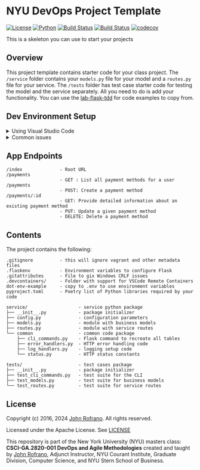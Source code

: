 # NYU DevOps Project Template

[![License](https://img.shields.io/badge/License-Apache_2.0-blue.svg)](https://opensource.org/licenses/Apache-2.0)
[![Python](https://img.shields.io/badge/Language-Python-blue.svg)](https://python.org/)
[![Build Status](https://github.com/CSCI-GA-2820-SP24-003/payments/actions/workflows/ci.yml/badge.svg)](https://github.com/CSCI-GA-2820-SP24-003/payments/actions)
[![Build Status](https://github.com/bairixie/payments/actions/workflows/bdd.yml/badge.svg)](https://github.com/bairixie/payments/actions)
[![codecov](https://codecov.io/gh/CSCI-GA-2820-SP24-003/payments/graph/badge.svg?token=YWXKXD4L0M)](https://codecov.io/gh/CSCI-GA-2820-SP24-003/payments)

This is a skeleton you can use to start your projects

## Overview

This project template contains starter code for your class project. The `/service` folder contains your `models.py` file for your model and a `routes.py` file for your service. The `/tests` folder has test case starter code for testing the model and the service separately. All you need to do is add your functionality. You can use the [lab-flask-tdd](https://github.com/nyu-devops/lab-flask-tdd) for code examples to copy from.

## Dev Environment Setup

<details>
  <summary>Using Visual Studio Code</summary>
  
  ### Requirements
  1. Visual Studio Code
  2. Docker 
  3. Install the Dev Containers extension on VS Code

  ### Install instructions
1. Git clone this repo to your machine
2. Start VS Code, run the `Dev Containers: Open Folder in Container...` command from the Command Palette (`F1`)
3. Try `pytest` in the terminal to run tests make sure the environment has been installed correctly.
</details>

<details>
  <summary>Common issues</summary>

1. Database cannot connect / authentication is wrong.
   - Check that the `DATABASE_URI` being used in the repository matches up and the postgres container is running in docker. You may need to recreate the database.
2. Can't start up the dev environment on VS Code.
   - You may need to delete instances of the containers which may have conflicting names with your existing configuration. Alternatively you can also change the config file.
</details>

## App Endpoints

```text
/index              - Root URL
/payments   
                    - GET : List all payment methods for a user
/payments   
                    - POST: Create a payment method
/payments/:id
                    - GET: Provide detailed information about an existing payment method
                    - PUT: Update a given payment method
                    - DELETE: Delete a payment method
```

## Contents

The project contains the following:

```text
.gitignore          - this will ignore vagrant and other metadata files
.flaskenv           - Environment variables to configure Flask
.gitattributes      - File to gix Windows CRLF issues
.devcontainers/     - Folder with support for VSCode Remote Containers
dot-env-example     - copy to .env to use environment variables
pyproject.toml      - Poetry list of Python libraries required by your code

service/                   - service python package
├── __init__.py            - package initializer
├── config.py              - configuration parameters
├── models.py              - module with business models
├── routes.py              - module with service routes
└── common                 - common code package
    ├── cli_commands.py    - Flask command to recreate all tables
    ├── error_handlers.py  - HTTP error handling code
    ├── log_handlers.py    - logging setup code
    └── status.py          - HTTP status constants

tests/                     - test cases package
├── __init__.py            - package initializer
├── test_cli_commands.py   - test suite for the CLI
├── test_models.py         - test suite for business models
└── test_routes.py         - test suite for service routes
```

## License

Copyright (c) 2016, 2024 [John Rofrano](https://www.linkedin.com/in/JohnRofrano/). All rights reserved.

Licensed under the Apache License. See [LICENSE](LICENSE)

This repository is part of the New York University (NYU) masters class: **CSCI-GA.2820-001 DevOps and Agile Methodologies** created and taught by [John Rofrano](https://cs.nyu.edu/~rofrano/), Adjunct Instructor, NYU Courant Institute, Graduate Division, Computer Science, and NYU Stern School of Business.
